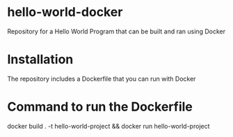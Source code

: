 # hello-world-docker
Repository for a Hello World Program that can be built and ran using Docker

# Installation
The repository includes a Dockerfile that you can run with Docker

# Command to run the Dockerfile
docker build . -t hello-world-project && docker run hello-world-project
